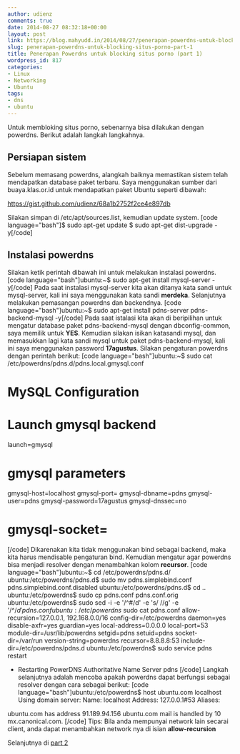 ```yaml
---
author: udienz
comments: true
date: 2014-08-27 08:32:18+00:00
layout: post
link: https://blog.mahyudd.in/2014/08/27/penerapan-powerdns-untuk-blocking-situs-porno-part-1.html
slug: penerapan-powerdns-untuk-blocking-situs-porno-part-1
title: Penerapan Powerdns untuk blocking situs porno (part 1)
wordpress_id: 817
categories:
- Linux
- Networking
- Ubuntu
tags:
- dns
- ubuntu
---
```


Untuk membloking situs porno, sebenarnya bisa dilakukan dengan powerdns. Berikut adalah langkah langkahnya.



## Persiapan sistem



Sebelum memasang powerdns, alangkah baiknya memastikan sistem telah mendapatkan database paket terbaru. Saya menggunakan sumber dari buaya.klas.or.id untuk mendapatkan paket Ubuntu seperti dibawah:

https://gist.github.com/udienz/68a1b2752f2ce4e897db

Silakan simpan di /etc/apt/sources.list, kemudian update system.
[code language="bash"]$ sudo apt-get update
$ sudo apt-get dist-upgrade -y[/code]



## Instalasi powerdns



Silakan ketik perintah dibawah ini untuk melakukan instalasi powerdns.
[code language="bash"]ubuntu:~$ sudo apt-get install mysql-server -y[/code]
Pada saat instalasi mysql-server kita akan ditanya kata sandi untuk mysql-server, kali ini saya menggunakan kata sandi **merdeka**. Selanjutnya melakukan pemasangan powerdns dan backendnya.
[code language="bash"]ubuntu:~$ sudo apt-get install pdns-server pdns-backend-mysql -y[/code]
Pada saat istalasi kita akan di beripilihan untuk mengatur database paket pdns-backend-mysql dengan dbconfig-common, saya memilik untuk **YES**. Kemudian silakan isikan katasandi mysql, dan memasukkan lagi kata sandi mysql untuk paket pdns-backend-mysql, kali ini saya menggunakan password **17agustus**. Silakan pengaturan powerdns dengan perintah berikut:
[code language="bash"]ubuntu:~$ sudo cat /etc/powerdns/pdns.d/pdns.local.gmysql.conf 
# MySQL Configuration
#
# Launch gmysql backend
launch=gmysql

# gmysql parameters
gmysql-host=localhost
gmysql-port=
gmysql-dbname=pdns
gmysql-user=pdns
gmysql-password=17agustus
gmysql-dnssec=no
# gmysql-socket=
[/code]
Dikarenakan kita tidak menggunakan bind sebagai backend, maka kita harus mendisable pengaturan bind. Kemudian mengatur agar powerdns bisa menjadi resolver dengan menambahkan kolom **recursor**.
[code language="bash"]ubuntu:~$ cd /etc/powerdns/pdns.d/  
ubuntu:/etc/powerdns/pdns.d$ sudo mv pdns.simplebind.conf pdns.simplebind.conf.disabled
ubuntu:/etc/powerdns/pdns.d$ cd ..
ubuntu:/etc/powerdns$ sudo cp pdns.conf pdns.conf.orig
ubuntu:/etc/powerdns$ sudo sed -i -e '/^#/d' -e 's/ //g' -e '/^$/d' pdns.conf
ubuntu:/etc/powerdns$ sudo cat pdns.conf
allow-recursion=127.0.0.1, 192.168.0.0/16
config-dir=/etc/powerdns
daemon=yes
disable-axfr=yes
guardian=yes
local-address=0.0.0.0
local-port=53
module-dir=/usr/lib/powerdns
setgid=pdns
setuid=pdns
socket-dir=/var/run
version-string=powerdns
recursor=8.8.8.8:53
include-dir=/etc/powerdns/pdns.d
ubuntu:/etc/powerdns$ sudo service pdns restart
 * Restarting PowerDNS Authoritative Name Server pdns
[/code]
Langkah selanjutnya adalah mencoba apakah powerdns dapat berfungsi sebagai resolver dengan cara sebagai berikut:
[code language="bash"]ubuntu:/etc/powerdns$ host ubuntu.com localhost
Using domain server:
Name: localhost
Address: 127.0.0.1#53
Aliases: 

ubuntu.com has address 91.189.94.156
ubuntu.com mail is handled by 10 mx.canonical.com.
[/code]
Tips: Bila anda mempunyai network lain secarai client, anda dapat menambahkan network nya di isian **allow-recursion**

Selanjutnya di [part 2](http://blog.mahyudd.in/2014/08/27/penerapan-powerdns-untuk-blocking-situs-porno-part-2.html)
